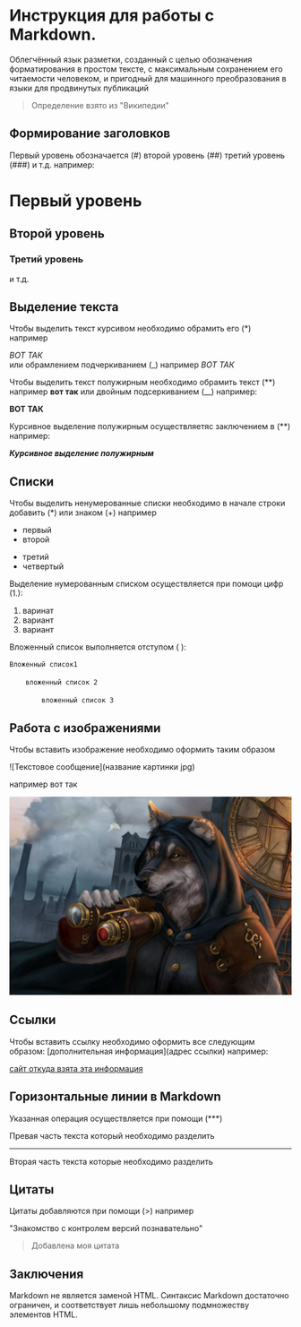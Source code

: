# Инструкция для работы с Markdown.

Облегчённый язык разметки, созданный с целью обозначения форматирования в простом тексте, с максимальным сохранением его читаемости человеком, и пригодный для машинного преобразования в языки для продвинутых публикаций
> Определение взято из "Википедии"

## Формирование заголовков
Первый уровень обозначается (#) второй уровень (##) третий уровень (###) и т.д. например:

# Первый уровень
## Второй уровень
### Третий уровень
и т.д.

## Выделение текста 
Чтобы выделить текст курсивом необходимо обрамить его (*) например 

*ВОТ ТАК*  
или обрамлением подчеркиванием (_) например 
_ВОТ ТАК_

Чтобы выделить текст полужирным необходимо обрамить текст (**) например **вот так** или двойным подсеркиванием (__) например:

 __ВОТ ТАК__

Курсивное выделение полужирным осуществляетяс заключением в (**) например:

***Курсивное выделение полужирным***

## Списки
Чтобы выделить ненумерованные списки необходимо в начале строки добавить (*) или знаком (+) например 

* первый
* второй
+ третий 
+ четвертый

Выделение нумерованным списком осуществляется при помоци цифр (1.):

1. варинат
2. вариант
3. вариант

Вложенный список выполняется отступом ( ):

    Вложенный список1

        вложенный список 2

            вложенный список 3

## Работа с изображениями
Чтобы вставить изображение необходимо оформить таким образом 

![Текстовое сообщение](название картинки jpg)

например вот так

 ![тестовая картинка](%D0%9A%D0%B0%D1%80%D1%82%D0%B8%D0%BD%D0%BA%D0%B0.jpg)

## Ссылки
Чтобы вставить ссылку необходимо оформить все следующим образом: [дополнительная информация](адрес ссылки) например:


 [сайт откуда взята эта информация](https://gist.github.com/Jekins/2bf2d0638163f1294637#Links)

## Горизонтальные линии в Markdown
Указанная операция осуществляется при помощи (***) 

Превая часть текста который необходимо разделить
*** 
Вторая часть текста которые необходимо разделить

## Цитаты 
Цитаты добавляются при помощи (>) например

"Знакомство с контролем версий познавательно"

> Добавлена моя цитата

## Заключения
Markdown не является заменой HTML. Синтаксис Markdown достаточно ограничен, и соответствует лишь небольшому подмножеству элементов HTML.